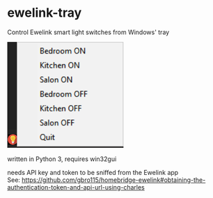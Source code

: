 # ewelink-tray
Control Ewelink smart light switches from Windows' tray

![](https://raw.githubusercontent.com/elig0n/ewelink-tray/master/imgs/2018-08-11_00-20-48.png)

written in Python 3, requires win32gui

needs API key and token to be sniffed from the Ewelink app  
See: https://github.com/gbro115/homebridge-ewelink#obtaining-the-authentication-token-and-api-url-using-charles

